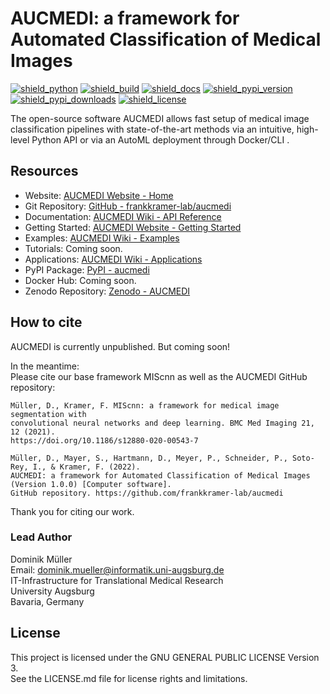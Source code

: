 # AUCMEDI: a framework for Automated Classification of Medical Images

[![shield_python](https://img.shields.io/pypi/pyversions/aucmedi?style=flat-square)](https://www.python.org/)
[![shield_build](https://img.shields.io/github/workflow/status/frankkramer-lab/aucmedi/Python%20Package%20-%20Build?style=flat-square)](https://github.com/frankkramer-lab/aucmedi)
[![shield_docs](https://img.shields.io/website?down_message=offline&label=docs&style=flat-square&up_message=online&url=https%3A%2F%2Ffrankkramer-lab.github.io%2Faucmedi%2Freference%2F)](https://frankkramer-lab.github.io/aucmedi/reference/)
[![shield_pypi_version](https://img.shields.io/pypi/v/aucmedi?style=flat-square)](https://pypi.org/project/aucmedi/)
[![shield_pypi_downloads](https://img.shields.io/pypi/dm/aucmedi?style=flat-square)](https://pypistats.org/packages/aucmedi)
[![shield_license](https://img.shields.io/github/license/frankkramer-lab/aucmedi?style=flat-square)](https://www.gnu.org/licenses/gpl-3.0.en.html)

The open-source software AUCMEDI allows fast setup of medical image classification pipelines with state-of-the-art methods via an intuitive, high-level Python API or via an AutoML deployment through Docker/CLI .

## Resources
- Website: [AUCMEDI Website - Home](https://frankkramer-lab.github.io/aucmedi/)
- Git Repository: [GitHub - frankkramer-lab/aucmedi](https://github.com/frankkramer-lab/aucmedi)
- Documentation: [AUCMEDI Wiki - API Reference](https://frankkramer-lab.github.io/aucmedi/reference/)
- Getting Started: [AUCMEDI Website - Getting Started](https://frankkramer-lab.github.io/aucmedi/intro/)
- Examples: [AUCMEDI Wiki - Examples](https://frankkramer-lab.github.io/aucmedi/examples/framework/)
- Tutorials: Coming soon.
- Applications: [AUCMEDI Wiki - Applications](https://frankkramer-lab.github.io/aucmedi/examples/applications/)
- PyPI Package: [PyPI - aucmedi](https://pypi.org/project/aucmedi/)
- Docker Hub: Coming soon.
- Zenodo Repository: [Zenodo - AUCMEDI](https://pypi.org/project/aucmedi/)

## How to cite

AUCMEDI is currently unpublished. But coming soon!

In the meantime:  
Please cite our base framework MIScnn as well as the AUCMEDI GitHub repository:

```
Müller, D., Kramer, F. MIScnn: a framework for medical image segmentation with
convolutional neural networks and deep learning. BMC Med Imaging 21, 12 (2021).
https://doi.org/10.1186/s12880-020-00543-7
```

```
Müller, D., Mayer, S., Hartmann, D., Meyer, P., Schneider, P., Soto-Rey, I., & Kramer, F. (2022).
AUCMEDI: a framework for Automated Classification of Medical Images (Version 1.0.0) [Computer software].
GitHub repository. https://github.com/frankkramer-lab/aucmedi
```

Thank you for citing our work.

### Lead Author

Dominik Müller\
Email: dominik.mueller@informatik.uni-augsburg.de\
IT-Infrastructure for Translational Medical Research\
University Augsburg\
Bavaria, Germany

## License

This project is licensed under the GNU GENERAL PUBLIC LICENSE Version 3.\
See the LICENSE.md file for license rights and limitations.
